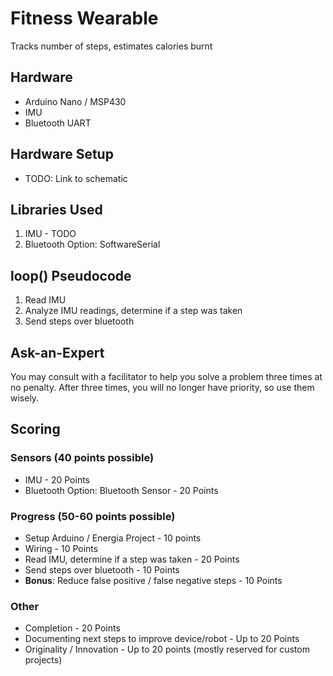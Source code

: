 # Fitness Wearable
Tracks number of steps, estimates calories burnt

## Hardware
- Arduino Nano / MSP430
- IMU
- Bluetooth UART

## Hardware Setup
- TODO: Link to schematic

## Libraries Used
1. IMU - TODO
2. Bluetooth Option: SoftwareSerial

## loop() Pseudocode
1. Read IMU
2. Analyze IMU readings, determine if a step was taken
3. Send steps over bluetooth

## Ask-an-Expert
You may consult with a facilitator to help you solve a problem three times at no penalty. After three times, you will no longer have priority, so use them wisely.

## Scoring
### Sensors (40 points possible)

- IMU - 20 Points
- Bluetooth Option: Bluetooth Sensor - 20 Points

### Progress (50-60 points possible)
- Setup Arduino / Energia Project - 10 points
- Wiring - 10 Points
- Read IMU, determine if a step was taken - 20 Points
- Send steps over bluetooth - 10 Points
- **Bonus**: Reduce false positive / false negative steps - 10 Points

### Other
- Completion - 20 Points
- Documenting next steps to improve device/robot - Up to 20 Points
- Originality / Innovation - Up to 20 points (mostly reserved for custom projects)

